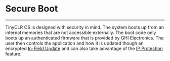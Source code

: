 # Secure Boot
---
TinyCLR OS is designed with security in mind. The system boots up from an internal memories that are not accessible externally. The boot code only boots up an authenticated firmware that is provided by GHI Electronics. The user then controls the application and how it is updated though an encrypted [In-Field Update](in-field-update.md) and can also take advantage of the [IP Protection](ip-protection.md) feature.